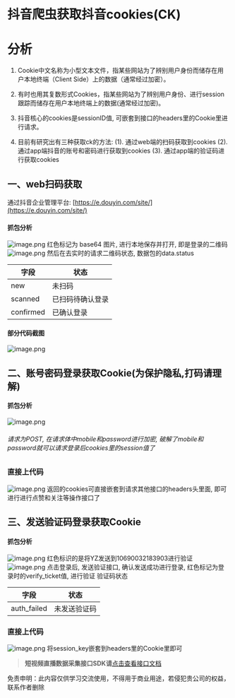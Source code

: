 # 抖音爬虫获取抖音cookies(CK)


# 分析
1. Cookie中文名称为小型文本文件，指某些网站为了辨别用户身份而储存在用户本地终端（Client Side）上的数据（通常经过加密）。

1. 有时也用其复数形式Cookies，指某些网站为了辨别用户身份、进行session跟踪而储存在用户本地终端上的数据(通常经过加密)。

1. 抖音核心的cookies是sessionID值, 可嵌套到接口的headers里的Cookie里进行请求。

1. 目前有研究出有三种获取ck的方法:
(1). 通过web端的扫码获取到cookies
(2). 通过app端抖音的账号和密码进行获取到cookies
(3). 通过app端的验证码进行获取cookies


## 一、web扫码获取
通过抖音企业管理平台: [https://e.douyin.com/site/](https://e.douyin.com/site/)

#### 抓包分析
![image.png](https://cdn.nlark.com/yuque/0/2020/png/97322/1607044985708-b1587872-7313-4860-af93-ad0a914ad038.png#align=left&display=inline&height=213&name=image.png&originHeight=426&originWidth=2308&size=238173&status=done&style=none&width=1154)
红色标记为 base64 图片, 进行本地保存并打开, 即是登录的二维码
![image.png](https://cdn.nlark.com/yuque/0/2020/png/97322/1607045001057-6edfc953-8604-47c5-a367-9d3c214ac5c1.png#align=left&display=inline&height=397&name=image.png&originHeight=794&originWidth=2258&size=374299&status=done&style=none&width=1129)
然后在去实时的请求二维码状态, 数据包的data.status

| 字段 | 状态 |
| --- | --- |
| new | 未扫码 |
| scanned | 已扫码待确认登录 |
| confirmed | 已确认登录 |


#### 部分代码截图
![image.png](https://cdn.nlark.com/yuque/0/2020/png/97322/1607045022264-403f62fb-2ade-446a-841b-e39044d20106.png#align=left&display=inline&height=555&name=image.png&originHeight=1110&originWidth=1514&size=183692&status=done&style=none&width=757)

## 二、账号密码登录获取Cookie(为保护隐私,打码请理解)

#### 抓包分析
![image.png](https://cdn.nlark.com/yuque/0/2020/png/97322/1607045037376-24ee0d45-08e4-41a5-b670-0c2739fdd29e.png#align=left&display=inline&height=748&name=image.png&originHeight=1496&originWidth=1906&size=351523&status=done&style=none&width=953)

###### 请求为POST, 在请求体中mobile和password进行加密, 破解了mobile和password就可以请求登录后cookies里的session值了

### 直接上代码
![image.png](https://cdn.nlark.com/yuque/0/2020/png/97322/1607045067564-0b01ec76-352e-49fe-9d51-6f161aca5c27.png#align=left&display=inline&height=420&name=image.png&originHeight=840&originWidth=2808&size=459684&status=done&style=none&width=1404)
返回的cookies可直接嵌套到请求其他接口的headers头里面, 即可进行进行点赞和关注等操作接口了

## 三、发送验证码登录获取Cookie

#### 抓包分析
![image.png](https://cdn.nlark.com/yuque/0/2020/png/97322/1607045092609-59fda56a-f010-424d-998a-f0320a3bdce7.png#align=left&display=inline&height=602&name=image.png&originHeight=1204&originWidth=2848&size=541157&status=done&style=none&width=1424)
红色标识的是将YZ发送到10690032183903进行验证
![image.png](https://cdn.nlark.com/yuque/0/2020/png/97322/1607045112035-427675e9-3cba-4375-b427-bb9be2d27723.png#align=left&display=inline&height=621&name=image.png&originHeight=1242&originWidth=2828&size=580731&status=done&style=none&width=1414)
点击登录后, 发送验证接口, 确认发送成功进行登录, 红色标记为登录时的verify_ticket值, 进行验证
验证码状态

| 字段 | 状态 |
| --- | --- |
| auth_failed | 未发送验证码 |


### 直接上代码
![image.png](https://cdn.nlark.com/yuque/0/2020/png/97322/1607045128503-3b6e39b9-a3bd-48bd-b108-ca0b78cf8b3b.png#align=left&display=inline&height=444&name=image.png&originHeight=888&originWidth=1896&size=293005&status=done&style=none&width=948)
将session_key嵌套到headers里的Cookie里即可


>**短视频直播数据采集接口SDK请**[点击查看接口文档](https://docs.qq.com/doc/DU3RKUFVFdVhQbXlR) 

免责申明：此内容仅供学习交流使用，不得用于商业用途，若侵犯贵公司的权益，联系作者删除
